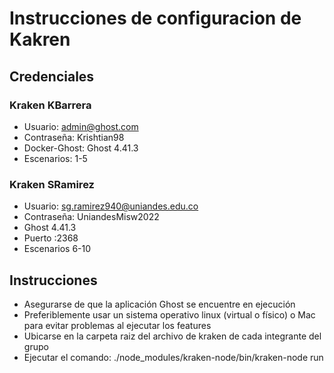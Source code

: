 # Instrucciones de configuracion de Kakren

## Credenciales

### Kraken KBarrera
* Usuario: admin@ghost.com
* Contraseña: Krishtian98
* Docker-Ghost: Ghost 4.41.3
* Escenarios: 1-5

### Kraken SRamirez
* Usuario: sg.ramirez940@uniandes.edu.co
* Contraseña: UniandesMisw2022
* Ghost 4.41.3
* Puerto :2368
* Escenarios 6-10

## Instrucciones
* Asegurarse de que la aplicación Ghost se encuentre en ejecución
* Preferiblemente usar un sistema operativo linux (virtual o físico) o Mac para evitar problemas al ejecutar los features
* Ubicarse en la carpeta raiz del archivo de kraken de cada integrante del grupo
* Ejecutar el comando:  ./node_modules/kraken-node/bin/kraken-node run


